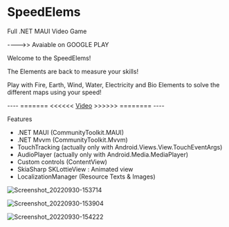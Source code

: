 # SpeedElems
Full .NET MAUI Video Game

---->> Avaiable on GOOGLE PLAY

Welcome to the SpeedElems!

The Elements are back to measure your skills!

Play with Fire, Earth, Wind, Water, Electricity and Bio Elements to solve the different maps using your speed!

----  =======  <<<<<<   [Video](https://www.youtube.com/watch?v=8uzBPyHnYEI)   >>>>>>  ========  ----

Features
- .NET MAUI (CommunityToolkit.MAUI)
- .NET Mvvm (CommunityToolkit.Mvvm)
- TouchTracking (actually only with Android.Views.View.TouchEventArgs)
- AudioPlayer (actually only with Android.Media.MediaPlayer)
- Custom controls (ContentView)
- SkiaSharp SKLottieView : Animated view
- LocalizationManager (Resource Texts & Images)

![Screenshot_20220930-153714](https://user-images.githubusercontent.com/3485946/200548872-a879fadc-1dbe-4bf4-8a84-50b8877efae7.jpg)

![Screenshot_20220930-153904](https://user-images.githubusercontent.com/3485946/200548991-9b12ed59-3a58-4c26-ac1b-255d3736a10f.jpg)

![Screenshot_20220930-154222](https://user-images.githubusercontent.com/3485946/200548930-ce5722d3-9535-470f-a816-e7c59e1ad24a.jpg)
